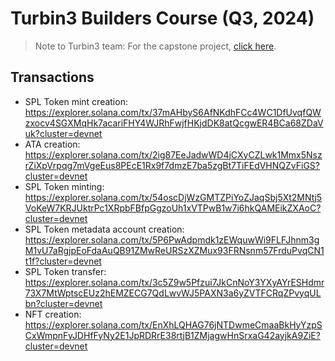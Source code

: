 # Turbin3 Builders Course (Q3, 2024)

> Note to Turbin3 team: For the capstone project, [click here](https://github.com/solana-turbin3/Q3T_Sol_osmannyildiz/tree/master/99-capstone).

## Transactions

- SPL Token mint creation: https://explorer.solana.com/tx/37mAHbyS6AfNKdhFCc4WC1DfUvqfQWzxocv4SGXMqHk7acariFHY4WJRhFwjfHKjdDK8atQcgwER4BCa68ZDaVuk?cluster=devnet
- ATA creation: https://explorer.solana.com/tx/2ig87EeJadwWD4jCXyCZLwk1Mmx5NszrZiXpVrpqg7mVgeEus8PEcE1Rx9f7dmzE7ba5zgBt7TiFEdVHNQZvFiGS?cluster=devnet
- SPL Token minting: https://explorer.solana.com/tx/54oscDjWzGMTZPiYoZJaqSbj5Xt2MNtj5VoKeW7KRJUktrPc1XRpbFBfpGgzoUh1xVTPwB1w7i6hkQAMEikZXAoC?cluster=devnet
- SPL Token metadata account creation: https://explorer.solana.com/tx/5P6PwAdpmdk1zEWquwWi9FLFJhnm3gM1vU7aRgjpEoFdaAuQB91ZMwReURSzXZMux93FRNsnm57FrduPvqCN1t1f?cluster=devnet
- SPL Token transfer: https://explorer.solana.com/tx/3c5Z9w5Pfzui7JkCnNoY3YXyAYrESHdmr73X7MtWptscEUz2hEMZECG7QdLwvWJ5PAXN3a6yZVTFCRqZPvyqULbn?cluster=devnet
- NFT creation: https://explorer.solana.com/tx/EnXhLQHAG76jNTDwmeCmaaBkHyYzpSCxWmpnFyJDHfFyNy2E1JpRDRrE38rtjB1ZMjagwHnSrxaG42ayjkA9ZiE?cluster=devnet
